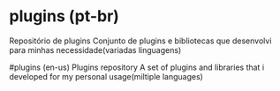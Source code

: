 # plugins (pt-br)
Repositório de plugins
Conjunto de plugins e bibliotecas que desenvolvi para minhas necessidade(variadas linguagens)

#plugins (en-us)
Plugins repository
A set of plugins and libraries that i developed for my personal usage(miltiple languages)
